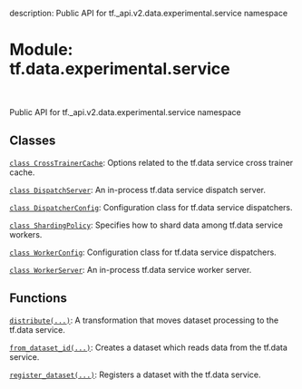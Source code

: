 description: Public API for tf._api.v2.data.experimental.service namespace

<div itemscope itemtype="http://developers.google.com/ReferenceObject">
<meta itemprop="name" content="tf.data.experimental.service" />
<meta itemprop="path" content="Stable" />
</div>

# Module: tf.data.experimental.service

<!-- Insert buttons and diff -->

<table class="tfo-notebook-buttons tfo-api nocontent" align="left">

</table>



Public API for tf._api.v2.data.experimental.service namespace



## Classes

[`class CrossTrainerCache`](../../../tf/data/experimental/service/CrossTrainerCache.md): Options related to the tf.data service cross trainer cache.

[`class DispatchServer`](../../../tf/data/experimental/service/DispatchServer.md): An in-process tf.data service dispatch server.

[`class DispatcherConfig`](../../../tf/data/experimental/service/DispatcherConfig.md): Configuration class for tf.data service dispatchers.

[`class ShardingPolicy`](../../../tf/data/experimental/service/ShardingPolicy.md): Specifies how to shard data among tf.data service workers.

[`class WorkerConfig`](../../../tf/data/experimental/service/WorkerConfig.md): Configuration class for tf.data service dispatchers.

[`class WorkerServer`](../../../tf/data/experimental/service/WorkerServer.md): An in-process tf.data service worker server.

## Functions

[`distribute(...)`](../../../tf/data/experimental/service/distribute.md): A transformation that moves dataset processing to the tf.data service.

[`from_dataset_id(...)`](../../../tf/data/experimental/service/from_dataset_id.md): Creates a dataset which reads data from the tf.data service.

[`register_dataset(...)`](../../../tf/data/experimental/service/register_dataset.md): Registers a dataset with the tf.data service.

